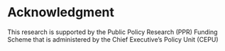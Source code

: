 # Acknowledgment

This research is supported by the Public Policy Research (PPR) Funding Scheme that is administered by the Chief Executive’s Policy Unit (CEPU)